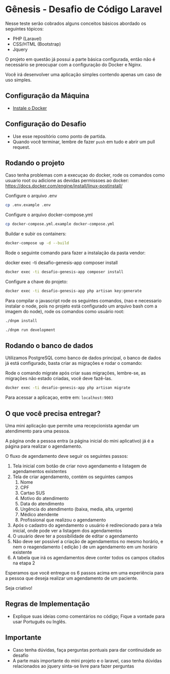 # Gênesis - Desafio de Código Laravel

Nesse teste serão cobrados alguns conceitos básicos abordado os seguintes tópicos:

* PHP (Laravel)
* CSS/HTML (Bootstrap)
* Jquery

O projeto em questão já possui a parte básica configurada, então não é necessário se preocupar com a configuração do Docker e Nginx.

Você irá desenvolver uma aplicação simples contendo apenas um caso de uso simples.

## Configuração da Máquina

- [Instale o Docker](https://docs.docker.com/get-docker/)


## Configuração do Desafio

- Use esse repositório como ponto de partida.
- Quando você terminar, lembre de fazer `push` em tudo e abrir um pull request.

## Rodando o projeto
Caso tenha problemas com a execuçao do docker, rode os comandos como usuario root ou adicione as devidas permissoes ao docker: https://docs.docker.com/engine/install/linux-postinstall/

Configure o arquivo .env
```bash
cp .env.example .env
```

Configure o arquivo docker-compose.yml
```bash
cp docker-compose.yml.example docker-compose.yml
```

Buildar e subir os containers:
```bash
docker-compose up -d --build
```

Rode o seguinte comando para fazer a instalação da pasta vendor:

docker exec -ti desafio-genesis-app composer install

```bash
docker exec -ti desafio-genesis-app composer install
```

Configure a chave do projeto:
```bash
docker exec -ti desafio-genesis-app php artisan key:generate
```

Para compilar o javascript rode os seguintes comandos, (nao e necessario instalar o node, pois no projeto está configurado um arquivo bash com a imagem do node), rode os comandos como usuário root:
```bash
./dnpm install
```

```bash
./dnpm run development
```

## Rodando o banco de dados

Utilizamos PostgreSQL como banco de dados principal, o banco de dados já está configurado, basta criar as migrações e rodar o comando:

Rode o comando migrate após criar suas migrações, lembre-se, as migrações não estado criadas, você deve fazê-las.

```bash
docker exec -ti desafio-genesis-app php artisan migrate
```

Para acessar a aplicaçao, entre em: ```localhost:9003```

## O que você precisa entregar?

Uma mini aplicação que permite uma recepcionista agendar um atendimento para uma pessoa.

A página onde a pessoa entra (a página inicial do mini aplicativo) já é a página para realizar o agendamento.

O fluxo de agendamento deve seguir os seguintes passos:


1. Tela inicial com botão de criar novo agendamento e listagem de agendamentos existentes
2. Tela de criar agendamento, contém os seguintes campos  
   1. Nome
   2. CPF
   3. Cartao SUS
   4. Motivo do atendimento
   5. Data do atendimento
   6. Urgência do atendimento (baixa, media, alta, urgente)
   7. Médico atendente
   8. Profissional que realizou o agendamento
3. Após o cadastro do agendamento o usuário é redirecionado para a tela inicial, onde pode ver a listagem dos agendamentos
4. O usuário deve ter a possibilidade de editar o agendamento
5. Não deve ser possível a criação de agendamentos no mesmo horário, e  nem o reagendamento ( edição ) de um agendamento em um horário existente
6. A tabela que irá os agendamentos deve conter todos os campos citados na etapa 2

Esperamos que você entregue os 6 passos acima em uma experiência para a pessoa que deseja realizar um agendamento de um paciente.

Seja criativo!

## Regras de Implementação

- Explique suas ideias como comentários no código; Fique a vontade para usar Português ou Inglês.

## Importante

- Caso tenha dúvidas, faça perguntas pontuais para dar continuidade ao desafio
- A parte mais importante do mini projeto e o laravel, caso tenha dúvidas relacionados ao jquery sinta-se livre para fazer perguntas

